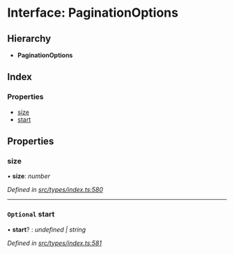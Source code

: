 # Interface: PaginationOptions

## Hierarchy

* **PaginationOptions**

## Index

### Properties

* [size](paginationoptions.md#size)
* [start](paginationoptions.md#optional-start)

## Properties

###  size

• **size**: *number*

*Defined in [src/types/index.ts:580](https://github.com/PolymathNetwork/polymesh-sdk/blob/da0f7fd7/src/types/index.ts#L580)*

___

### `Optional` start

• **start**? : *undefined | string*

*Defined in [src/types/index.ts:581](https://github.com/PolymathNetwork/polymesh-sdk/blob/da0f7fd7/src/types/index.ts#L581)*
